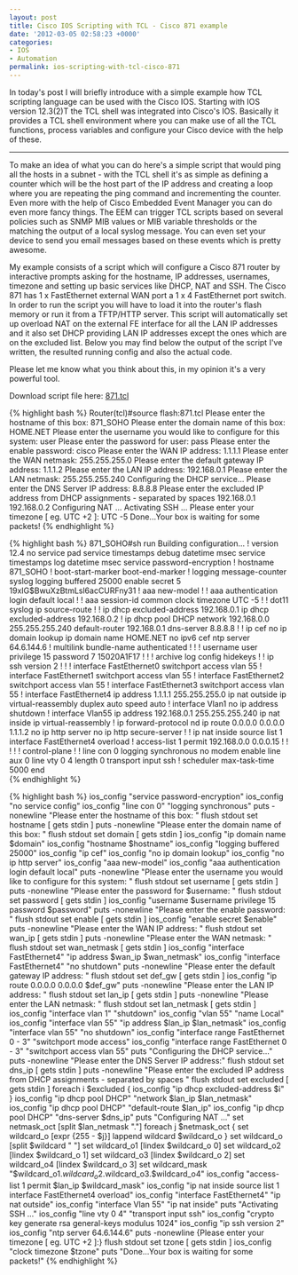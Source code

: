 ```yaml
---
layout: post
title: Cisco IOS Scripting with TCL - Cisco 871 example
date: '2012-03-05 02:58:23 +0000'
categories:
- IOS
- Automation
permalink: ios-scripting-with-tcl-cisco-871
---
```

In today's post I will briefly introduce with a simple example how TCL scripting language can be used with the Cisco IOS. Starting with IOS version 12.3(2)T the TCL shell was integrated into Cisco's IOS. Basically it provides a TCL shell environment where you can make use of all the TCL functions, process variables and configure your Cisco device with the help of these. 

___

To make an idea of what you can do here's a simple script that would ping all the hosts in a subnet - with the TCL shell it's as simple as defining a counter which will be the host part of the IP address and creating a loop where you are repeating the ping command and incrementing the counter. Even more with the help of Cisco Embedded Event Manager you can do even more fancy things. The EEM can trigger TCL scripts based on several policies such as SNMP MIB values or MIB variable thresholds or the matching the output of a local syslog message. You can even set your device to send you email messages based on these events which is pretty awesome.

My example consists of a script which will configure a Cisco 871 router by interactive prompts asking for the hostname, IP addresses, usernames, timezone and setting up basic services like DHCP, NAT and SSH.
The Cisco 871 has 1 x FastEthernet external WAN port a 1 x 4 FastEthernet port switch. In order to run the script you will have to load it into the router's flash memory or run it from a TFTP/HTTP server. This script will automatically set up overload NAT on the external FE interface for all the LAN IP addresses and it also set DHCP providing LAN IP addresses except the ones which are on the excluded list. Below you may find below the output of the script I've written, the resulted running config and also the actual code.

Please let me know what you think about this, in my opinion it's a very powerful tool.

Download script file here: <a href="{{'assets/static/871.txt' | prepend: site.baseurl | prepend: site.url }}">871.tcl</a>

{% highlight bash %}
Router(tcl)#source flash:871.tcl
Please enter the hostname of this box: 871_SOHO
Please enter the domain name of this box: HOME.NET
Please enter the username you would like to configure for this system: user
Please enter the password for user: pass
Please enter the enable password: cisco
Please enter the WAN IP address: 1.1.1.1
Please enter the WAN netmask: 255.255.255.0
Please enter the default gateway IP address: 1.1.1.2
Please enter the LAN IP address: 192.168.0.1
Please enter the LAN netmask: 255.255.255.240
Configuring the DHCP service...
Please enter the DNS Server IP address: 8.8.8.8
Please enter the excluded IP address from DHCP assignments - separated by spaces 192.168.0.1 192.168.0.2
Configuring NAT ...
Activating SSH ...
Please enter your timezone [ eg. UTC +2 ]: UTC -5
Done...Your box is waiting for some packets!
{% endhighlight %} 

{% highlight bash %}
871_SOHO#sh run
Building configuration...
!
version 12.4
no service pad
service timestamps debug datetime msec
service timestamps log datetime msec
service password-encryption
!
hostname 871_SOHO
!
boot-start-marker
boot-end-marker
!
logging message-counter syslog
logging buffered 25000
enable secret 5 $1$9xIG$BwuXzBtmLsl6acCURFny31
!
aaa new-model
!
!
aaa authentication login default local
!
!
aaa session-id common
clock timezone UTC -5
!
!
dot11 syslog
ip source-route
!
!
ip dhcp excluded-address 192.168.0.1
ip dhcp excluded-address 192.168.0.2
!
ip dhcp pool DHCP
   network 192.168.0.0 255.255.255.240
   default-router 192.168.0.1
   dns-server 8.8.8.8
!
!
ip cef
no ip domain lookup
ip domain name HOME.NET
no ipv6 cef
ntp server 64.6.144.6
!
multilink bundle-name authenticated
!
!
!
username user privilege 15 password 7 15020A1F17
!
!
!
archive
 log config
  hidekeys
!
!
ip ssh version 2
!
!
!
interface FastEthernet0
 switchport access vlan 55
!
interface FastEthernet1
 switchport access vlan 55
!
interface FastEthernet2
 switchport access vlan 55
!
interface FastEthernet3
 switchport access vlan 55
!
interface FastEthernet4
 ip address 1.1.1.1 255.255.255.0
 ip nat outside
 ip virtual-reassembly
 duplex auto
 speed auto
!
interface Vlan1
 no ip address
 shutdown
!
interface Vlan55
 ip address 192.168.0.1 255.255.255.240
 ip nat inside
 ip virtual-reassembly
!
ip forward-protocol nd
ip route 0.0.0.0 0.0.0.0 1.1.1.2
no ip http server
no ip http secure-server
!
!
ip nat inside source list 1 interface FastEthernet4 overload
!
access-list 1 permit 192.168.0.0 0.0.0.15
!
!
!
!
!
control-plane
!
!
line con 0
 logging synchronous
 no modem enable
line aux 0
line vty 0 4
 length 0
 transport input ssh
!
scheduler max-task-time 5000
end       
{% endhighlight %} 

{% highlight bash %}
ios_config "service password-encryption"
ios_config "no service config"
ios_config "line con 0" "logging synchronous"
puts -nonewline "Please enter the hostname of this box: "
flush stdout
set hostname [ gets stdin ]
puts -nonewline "Please enter the domain name of this box: "
flush stdout
set domain [ gets stdin ]
ios_config "ip domain name $domain"
ios_config "hostname $hostname"
ios_config "logging buffered 25000"
ios_config "ip cef"
ios_config "no ip domain lookup"
ios_config "no ip http server"
ios_config "aaa new-model"
ios_config "aaa authentication login default local"
puts -nonewline "Please enter the username you would like to configure for this system: "
flush stdout
set username [ gets stdin ]
puts -nonewline "Please enter the password for $username: "
flush stdout
set password [ gets stdin ]
ios_config "username $username privilege 15 password $password"
puts -nonewline "Please enter the enable password: "
flush stdout
set enable [ gets stdin ]
ios_config "enable secret $enable"
puts -nonewline "Please enter the WAN IP address: "
flush stdout
set wan_ip [ gets stdin ]
puts -nonewline "Please enter the WAN netmask: "
flush stdout
set wan_netmask [ gets stdin ]
ios_config "interface FastEthernet4" "ip address $wan_ip $wan_netmask"
ios_config "interface FastEthernet4" "no shutdown"
puts -nonewline "Please enter the default gateway IP address: "
flush stdout
set def_gw [ gets stdin ]
ios_config "ip route 0.0.0.0 0.0.0.0 $def_gw"
puts -nonewline "Please enter the LAN IP address: "
flush stdout
set lan_ip [ gets stdin ]
puts -nonewline "Please enter the LAN netmask: "
flush stdout
set lan_netmask [ gets stdin ]
ios_config "interface vlan 1" "shutdown"
ios_config "vlan 55" "name Local"
ios_config "interface vlan 55" "ip address $lan_ip $lan_netmask"
ios_config "interface vlan 55" "no shutdown"
ios_config "interface range FastEthernet 0 - 3" "switchport mode access"
ios_config "interface range FastEthernet 0 - 3" "switchport access vlan 55"
puts "Configuring the DHCP service..."
puts -nonewline "Please enter the DNS Server IP address:"
flush stdout
set dns_ip [ gets stdin ]
puts -nonewline "Please enter the excluded IP address from DHCP assignments - separated by spaces "
flush stdout
set excluded [ gets stdin ]
foreach i $excluded {
        ios_config "ip dhcp excluded-address $i"
}
ios_config "ip dhcp pool DHCP" "network $lan_ip $lan_netmask"
ios_config "ip dhcp pool DHCP" "default-route $lan_ip"
ios_config "ip dhcp pool DHCP" "dns-server $dns_ip"
puts "Configuring NAT ..."
set netmask_oct [split $lan_netmask "."]
foreach j $netmask_oct {
        set wildcard_o [expr {255 - $j}]
        lappend wildcard $wildcard_o
        }
set wildcard_o [split $wildcard " "]
set wildcard_o1 [lindex $wildcard_o 0]
set wildcard_o2 [lindex $wildcard_o 1]
set wildcard_o3 [lindex $wildcard_o 2]
set wildcard_o4 [lindex $wildcard_o 3]
set wildcard_mask "$wildcard_o1.$wildcard_o2.$wildcard_o3.$wildcard_o4"
ios_config "access-list 1 permit $lan_ip $wildcard_mask"
ios_config "ip nat inside source list 1 interface FastEthernet4 overload"
ios_config "interface FastEthernet4" "ip nat outside"
ios_config "interface Vlan 55" "ip nat inside"
puts "Activating SSH ..."
ios_config "line vty 0 4" "transport input ssh"
ios_config "crypto key generate rsa general-keys modulus 1024"
ios_config "ip ssh version 2"
ios_config "ntp server 64.6.144.6"
puts -nonewline {Please enter your timezone [ eg. UTC +2 ]:}
flush stdout
set tzone [ gets stdin ]
ios_config "clock timezone $tzone"
puts "Done...Your box is waiting for some packets!"
{% endhighlight %} 

